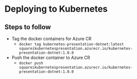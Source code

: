 # Deploying to Kubernetes

## Steps to follow

- Tag the docker containers for Azure CR
  - `docker tag kubernetes-presentation-dotnet:latest squareikubernetespresentation.azurecr.io/kubernetes-presentation-dotnet:1.0.0`
- Push the docker container to Azure CR
  - `docker push squareikubernetespresentation.azurecr.io/kubernetes-presentation-dotnet:1.0.0`

